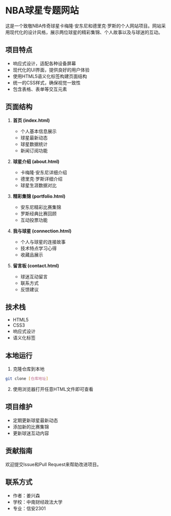 # NBA球星专题网站

这是一个致敬NBA传奇球星卡梅隆·安东尼和德里克·罗斯的个人网站项目。网站采用现代化的设计风格，展示两位球星的精彩集锦、个人故事以及与球迷的互动。

## 项目特点

- 响应式设计，适配各种设备屏幕
- 现代化的UI界面，提供良好的用户体验
- 使用HTML5语义化标签构建页面结构
- 统一的CSS样式，确保视觉一致性
- 包含表格、表单等交互元素

## 页面结构

1. **首页 (index.html)**
   - 个人基本信息展示
   - 球星最新动态
   - 球星数据统计
   - 新闻订阅功能

2. **球星介绍 (about.html)**
   - 卡梅隆·安东尼详细介绍
   - 德里克·罗斯详细介绍
   - 球星生涯数据对比

3. **精彩集锦 (portfolio.html)**
   - 安东尼精彩比赛集锦
   - 罗斯经典比赛回顾
   - 互动投票功能

4. **我与球星 (connection.html)**
   - 个人与球星的连接故事
   - 技术特点学习心得
   - 收藏品展示

5. **留言板 (contact.html)**
   - 球迷互动留言
   - 联系方式
   - 反馈建议

## 技术栈

- HTML5
- CSS3
- 响应式设计
- 语义化标签

## 本地运行

1. 克隆仓库到本地
```bash
git clone [仓库地址]
```

2. 使用浏览器打开任意HTML文件即可查看

## 项目维护

- 定期更新球星最新动态
- 添加新的比赛集锦
- 更新球迷互动内容

## 贡献指南

欢迎提交Issue和Pull Request来帮助改进项目。


## 联系方式

- 作者：姜兴森
- 学校：中南财经政法大学
- 专业：信安2301 
